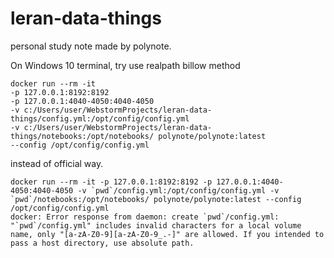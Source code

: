 # leran-data-things
personal study note made by polynote.

On Windows 10 terminal, try use realpath billow method

```shell script
docker run --rm -it 
-p 127.0.0.1:8192:8192 
-p 127.0.0.1:4040-4050:4040-4050 
-v c:/Users/user/WebstormProjects/leran-data-things/config.yml:/opt/config/config.yml 
-v c:/Users/user/WebstormProjects/leran-data-things/notebooks:/opt/notebooks/ polynote/polynote:latest 
--config /opt/config/config.yml
```



instead of official way.
```shell script
docker run --rm -it -p 127.0.0.1:8192:8192 -p 127.0.0.1:4040-4050:4040-4050 -v `pwd`/config.yml:/opt/config/config.yml -v `pwd`/notebooks:/opt/notebooks/ polynote/polynote:latest --config /opt/config/config.yml
docker: Error response from daemon: create `pwd`/config.yml: "`pwd`/config.yml" includes invalid characters for a local volume name, only "[a-zA-Z0-9][a-zA-Z0-9_.-]" are allowed. If you intended to pass a host directory, use absolute path.
```



